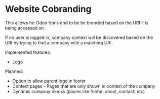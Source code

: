 Website Cobranding
===

This allows for Odoo front-end to be be branded based on the URI it is being accessed on.

If no user is logged in, company context will be discovered based on the URI by trying to find a company with a matching URI.

Implemented features:
 * Logo

Planned:
 * Option to allow parent logo in footer
 * Context pages - Pages that are only shown in context of the company
 * Dynamic company blocks (places like footer, about, contact, etc)
 